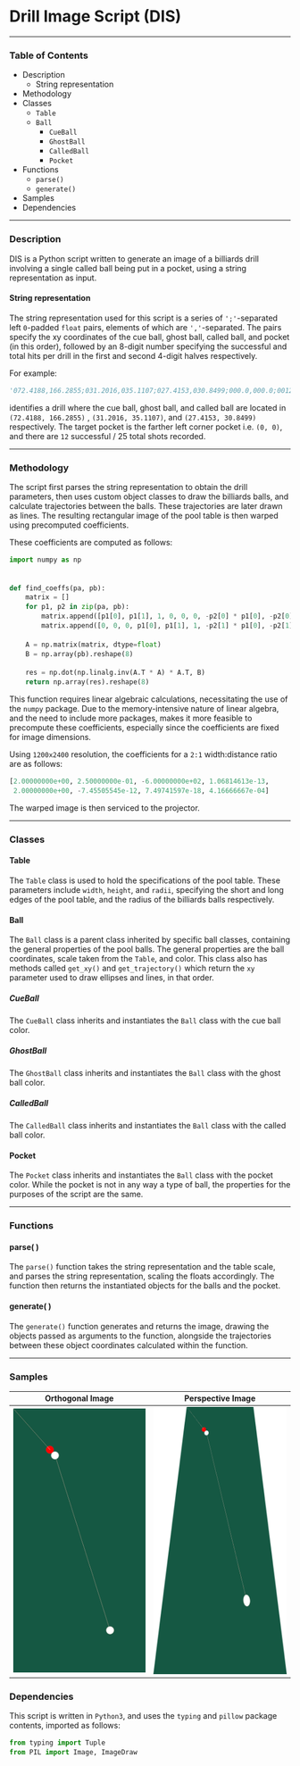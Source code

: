 # Drill Image Script (DIS)

---

### Table of Contents

- Description
    - String representation
- Methodology
- Classes
    - `Table`
    - `Ball`
        - `CueBall`
        - `GhostBall`
        - `CalledBall`
        - `Pocket`
- Functions
    - `parse()`
    - `generate()`
- Samples
- Dependencies

---

### Description

DIS is a Python script written to generate an image of a billiards drill involving a single called ball being put in a
pocket, using a string representation as input.

#### String representation

The string representation used for this script is a series of `';'`-separated left `0`-padded `float` pairs, elements of
which are `','`-separated. The pairs specify the xy coordinates of the cue ball, ghost ball, called ball, and pocket (in
this order), followed by an 8-digit number specifying the successful and total hits per drill in the first and second
4-digit halves respectively.

For example:

```python
'072.4188,166.2855;031.2016,035.1107;027.4153,030.8499;000.0,000.0;00120025'
```

identifies a drill where the cue ball, ghost ball, and called ball are located in `(72.4188, 166.2855)`
, `(31.2016, 35.1107)`, and `(27.4153, 30.8499)` respectively. The target pocket is the farther left corner pocket
i.e. `(0, 0)`, and there are `12` successful / 25 total shots recorded.

---

### Methodology

The script first parses the string representation to obtain the drill parameters, then uses custom object classes to
draw the billiards balls, and calculate trajectories between the balls. These trajectories are later drawn as lines. The
resulting rectangular image of the pool table is then warped using precomputed coefficients.

These coefficients are computed as follows:

```python
import numpy as np


def find_coeffs(pa, pb):
    matrix = []
    for p1, p2 in zip(pa, pb):
        matrix.append([p1[0], p1[1], 1, 0, 0, 0, -p2[0] * p1[0], -p2[0] * p1[1]])
        matrix.append([0, 0, 0, p1[0], p1[1], 1, -p2[1] * p1[0], -p2[1] * p1[1]])

    A = np.matrix(matrix, dtype=float)
    B = np.array(pb).reshape(8)

    res = np.dot(np.linalg.inv(A.T * A) * A.T, B)
    return np.array(res).reshape(8)
```

This function requires linear algebraic calculations, necessitating the use of the `numpy` package. Due to the
memory-intensive nature of linear algebra, and the need to include more packages, makes it more feasible to precompute
these coefficients, especially since the coefficients are fixed for image dimensions.

Using `1200x2400` resolution, the coefficients for a `2:1` width:distance ratio are as follows:

```python
[2.00000000e+00, 2.50000000e-01, -6.00000000e+02, 1.06814613e-13,
 2.00000000e+00, -7.45505545e-12, 7.49741597e-18, 4.16666667e-04]
```

The warped image is then serviced to the projector.

---

### Classes

#### Table

The `Table` class is used to hold the specifications of the pool table. These parameters include `width`, `height`, and
`radii`, specifying the short and long edges of the pool table, and the radius of the billiards balls respectively.

#### Ball

The `Ball` class is a parent class inherited by specific ball classes, containing the general properties of the pool
balls. The general properties are the ball coordinates, scale taken from the `Table`, and color. This class also has
methods called `get_xy()` and `get_trajectory()` which return the `xy` parameter used to draw ellipses and lines, in
that order.

##### CueBall

The `CueBall` class inherits and instantiates the `Ball` class with the cue ball color.

##### GhostBall

The `GhostBall` class inherits and instantiates the `Ball` class with the ghost ball color.

##### CalledBall

The `CalledBall` class inherits and instantiates the `Ball` class with the called ball color.

#### Pocket

The `Pocket` class inherits and instantiates the `Ball` class with the pocket color. While the pocket is not in any way
a type of ball, the properties for the purposes of the script are the same.

---

### Functions

#### parse( )

The `parse()` function takes the string representation and the table scale, and parses the string representation,
scaling the floats accordingly. The function then returns the instantiated objects for the balls and the pocket.

#### generate( )

The `generate()` function generates and returns the image, drawing the objects passed as arguments to the function,
alongside the trajectories between these object coordinates calculated within the function.

---

### Samples

|              Orthogonal Image              |              Perspective Image               |
|:------------------------------------------:|:--------------------------------------------:|
| ![Orthogonal Image](images/orthogonal.png) | ![Perspective Image](images/perspective.png) |

### Dependencies

This script is written in `Python3`, and uses the `typing` and `pillow` package contents, imported as follows:

```python
from typing import Tuple
from PIL import Image, ImageDraw
```